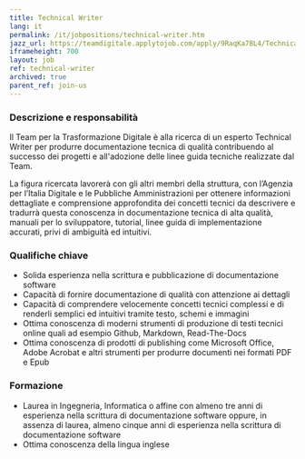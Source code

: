 ```yaml
---
title: Technical Writer
lang: it
permalink: /it/jobpositions/technical-writer.htm
jazz_url: https://teamdigitale.applytojob.com/apply/9RaqKa7BL4/Technical-Writer
iframeheight: 700
layout: job
ref: technical-writer
archived: true
parent_ref: join-us
---
```


### Descrizione e responsabilità
Il Team per la Trasformazione Digitale è alla ricerca di un esperto Technical Writer per produrre documentazione tecnica di qualità contribuendo al successo dei progetti e all'adozione delle linee guida tecniche realizzate dal Team. 

La figura ricercata lavorerà con gli altri membri della struttura, con l’Agenzia per l’Italia Digitale e le Pubbliche Amministrazioni per ottenere informazioni dettagliate e comprensione approfondita dei concetti tecnici da descrivere e tradurrà questa conoscenza in documentazione tecnica di alta qualità, manuali per lo sviluppatore, tutorial, linee guida di implementazione accurati, privi di ambiguità ed intuitivi.

### Qualifiche chiave
- Solida esperienza nella scrittura e pubblicazione di documentazione software
- Capacità di fornire documentazione di qualità con attenzione ai dettagli
- Capacità di comprendere velocemente concetti tecnici complessi e di renderli semplici ed intuitivi tramite testo, schemi e immagini
- Ottima conoscenza di moderni strumenti di produzione di testi tecnici online quali ad esempio Github, Markdown, Read-The-Docs
- Ottima conoscenza di prodotti di publishing come Microsoft Office, Adobe Acrobat e altri strumenti per produrre documenti nei formati PDF e Epub

### Formazione
- Laurea in Ingegneria, Informatica o affine con almeno tre anni di esperienza nella scrittura di documentazione software oppure, in assenza di laurea, almeno cinque anni di esperienza nella scrittura di documentazione software
- Ottima conoscenza della lingua inglese
